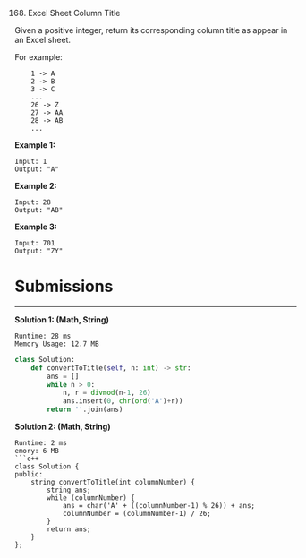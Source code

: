 168. Excel Sheet Column Title

Given a positive integer, return its corresponding column title as appear in an Excel sheet.

For example:
```
    1 -> A
    2 -> B
    3 -> C
    ...
    26 -> Z
    27 -> AA
    28 -> AB 
    ...
```

**Example 1:**
```
Input: 1
Output: "A"
```

**Example 2:**
```
Input: 28
Output: "AB"
```

**Example 3:**
```
Input: 701
Output: "ZY"
```

# Submissions
---
**Solution 1: (Math, String)**
```
Runtime: 28 ms
Memory Usage: 12.7 MB
```
```python
class Solution:
    def convertToTitle(self, n: int) -> str:
        ans = []
        while n > 0:
            n, r = divmod(n-1, 26)
            ans.insert(0, chr(ord('A')+r))
        return ''.join(ans)
```

**Solution 2: (Math, String)**
```
Runtime: 2 ms
emory: 6 MB
```c++
class Solution {
public:
    string convertToTitle(int columnNumber) {
        string ans;
        while (columnNumber) {
            ans = char('A' + ((columnNumber-1) % 26)) + ans;
            columnNumber = (columnNumber-1) / 26;
        }
        return ans;
    }
};
```
